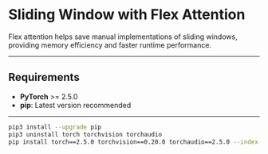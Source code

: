 # Sliding Window with Flex Attention

Flex attention helps save  manual implementations of sliding windows, providing  memory efficiency and faster runtime performance.

---

## Requirements

- **PyTorch** >= 2.5.0
- **pip**: Latest version recommended

---

```bash
pip3 install --upgrade pip
pip3 uninstall torch torchvision torchaudio
pip install torch==2.5.0 torchvision==0.20.0 torchaudio==2.5.0 --index-url https://download.pytorch.org/whl/cu118
```

